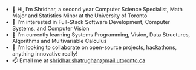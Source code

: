 - 👋 Hi, I’m Shridhar, a second year Computer Science Specialist, Math Major and Statistics Minor at the University of Toronto
- 👀 I’m interested in Full-Stack Software Development, Computer Systems, and Computer Vision
- 🌱 I’m currently learning Systems Programming, Vision, Data Structures, Algorithms and Multivariable Calculus
- 💞️ I’m looking to collaborate on open-source projects, hackathons, anything innovative really!
- 📫 Email me at shridhar.shatrughan@mail.utoronto.ca

<!---
shribyte/shribyte is a ✨ special ✨ repository because its `README.md` (this file) appears on your GitHub profile.
You can click the Preview link to take a look at your changes.
--->
